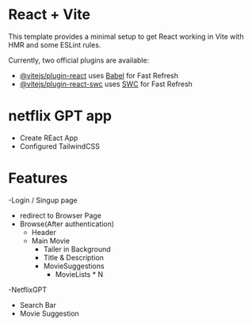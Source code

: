 # React + Vite

This template provides a minimal setup to get React working in Vite with HMR and some ESLint rules.

Currently, two official plugins are available:

- [@vitejs/plugin-react](https://github.com/vitejs/vite-plugin-react/blob/main/packages/plugin-react/README.md) uses [Babel](https://babeljs.io/) for Fast Refresh
- [@vitejs/plugin-react-swc](https://github.com/vitejs/vite-plugin-react-swc) uses [SWC](https://swc.rs/) for Fast Refresh


# netflix GPT app

- Create REact App
- Configured TailwindCSS


# Features 
-Login / Singup page
- redirect to Browser Page
- Browse(After authentication)
  - Header
  - Main Movie
    - Tailer in Background
    - Title & Description
    - MovieSuggestions
      - MovieLists * N

 -NetflixGPT 
  - Search Bar
  - Movie Suggestion    